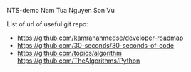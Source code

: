 NTS-demo
Nam
Tua Nguyen
Son Vu

List of url of useful git repo:
- https://github.com/kamranahmedse/developer-roadmap
- https://github.com/30-seconds/30-seconds-of-code
- https://github.com/topics/algorithm https://github.com/TheAlgorithms/Python 
